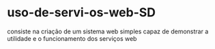 # uso-de-servi-os-web-SD
consiste na criação de um sistema web simples capaz de demonstrar a utilidade e o funcionamento dos serviços web
